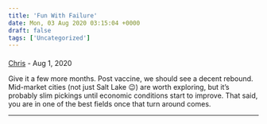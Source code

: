 ```yaml
---
title: 'Fun With Failure'
date: Mon, 03 Aug 2020 03:15:04 +0000
draft: false
tags: ['Uncategorized']
---
```



#### 
[Chris]( "cdavis.ut@gmail.com") - <time datetime="2020-08-03 12:54:52">Aug 1, 2020</time>

Give it a few more months. Post vaccine, we should see a decent rebound. Mid-market cities (not just Salt Lake 😉) are worth exploring, but it’s probably slim pickings until economic conditions start to improve. That said, you are in one of the best fields once that turn around comes.
<hr />

